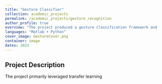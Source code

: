 ```yaml
---
title: "Gesture Classifier"
collection: academic_projects
permalink: /academic_projects/gesture_recognition
author_profile: true
overview: "The project produced a gesture classification framework and supporting matlab app."
languages: "Matlab + Python"
cover_image: GestureCover.png
container: image
dates: 2023
---
```


## Project Description 
The project primarily leveraged transfer learning